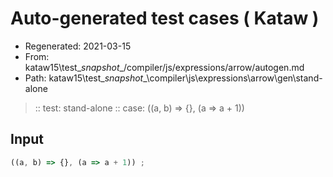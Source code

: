 # Auto-generated test cases ( Kataw )
- Regenerated: 2021-03-15
- From: kataw15\test\__snapshot__/compiler/js/expressions/arrow/autogen.md
- Path: kataw15\test\__snapshot__\compiler\js\expressions\arrow\gen\stand-alone
> :: test: stand-alone
> :: case: ((a, b) => {}, (a => a + 1))
## Input

`````js
((a, b) => {}, (a => a + 1)) ;
`````
